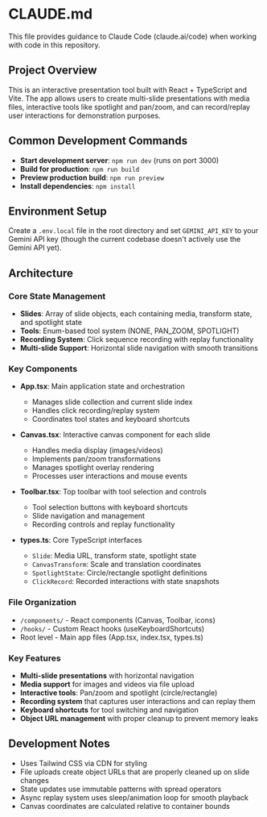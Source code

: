 # CLAUDE.md

This file provides guidance to Claude Code (claude.ai/code) when working with code in this repository.

## Project Overview

This is an interactive presentation tool built with React + TypeScript and Vite. The app allows users to create multi-slide presentations with media files, interactive tools like spotlight and pan/zoom, and can record/replay user interactions for demonstration purposes.

## Common Development Commands

- **Start development server**: `npm run dev` (runs on port 3000)
- **Build for production**: `npm run build`
- **Preview production build**: `npm run preview`
- **Install dependencies**: `npm install`

## Environment Setup

Create a `.env.local` file in the root directory and set `GEMINI_API_KEY` to your Gemini API key (though the current codebase doesn't actively use the Gemini API yet).

## Architecture

### Core State Management

- **Slides**: Array of slide objects, each containing media, transform state, and spotlight state
- **Tools**: Enum-based tool system (NONE, PAN_ZOOM, SPOTLIGHT)
- **Recording System**: Click sequence recording with replay functionality
- **Multi-slide Support**: Horizontal slide navigation with smooth transitions

### Key Components

- **App.tsx**: Main application state and orchestration
  - Manages slide collection and current slide index
  - Handles click recording/replay system
  - Coordinates tool states and keyboard shortcuts

- **Canvas.tsx**: Interactive canvas component for each slide
  - Handles media display (images/videos)
  - Implements pan/zoom transformations
  - Manages spotlight overlay rendering
  - Processes user interactions and mouse events

- **Toolbar.tsx**: Top toolbar with tool selection and controls
  - Tool selection buttons with keyboard shortcuts
  - Slide navigation and management
  - Recording controls and replay functionality

- **types.ts**: Core TypeScript interfaces
  - `Slide`: Media URL, transform state, spotlight state
  - `CanvasTransform`: Scale and translation coordinates
  - `SpotlightState`: Circle/rectangle spotlight definitions
  - `ClickRecord`: Recorded interactions with state snapshots

### File Organization

- `/components/` - React components (Canvas, Toolbar, icons)
- `/hooks/` - Custom React hooks (useKeyboardShortcuts)
- Root level - Main app files (App.tsx, index.tsx, types.ts)

### Key Features

- **Multi-slide presentations** with horizontal navigation
- **Media support** for images and videos via file upload
- **Interactive tools**: Pan/zoom and spotlight (circle/rectangle)
- **Recording system** that captures user interactions and can replay them
- **Keyboard shortcuts** for tool switching and navigation
- **Object URL management** with proper cleanup to prevent memory leaks

## Development Notes

- Uses Tailwind CSS via CDN for styling
- File uploads create object URLs that are properly cleaned up on slide changes
- State updates use immutable patterns with spread operators
- Async replay system uses sleep/animation loop for smooth playback
- Canvas coordinates are calculated relative to container bounds
